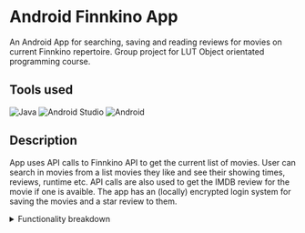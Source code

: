 # Android Finnkino App
An Android App for searching, saving and reading reviews for movies on current Finnkino repertoire.
Group project for LUT Object orientated programming course.

## Tools used

![Java](https://img.shields.io/badge/Java-ED8B00?style=for-the-badge&logo=java&logoColor=white)
![Android Studio](https://img.shields.io/badge/Android_Studio-3DDC84?style=for-the-badge&logo=android-studio&logoColor=white)
![Android](https://img.shields.io/badge/Android-3DDC84?style=for-the-badge&logo=android&logoColor=white)

## Description

App uses API calls to Finnkino API to get the current list of movies. User can search in movies from a list movies they like and see their showing times, reviews, runtime etc. 
API calls are also used to get the IMDB review for the movie if one is avaible.
The app has an (locally) encrypted login system for saving the movies and a star review to them.   

<details>
<summary>Functionality breakdown</summary>
  <ul>
    <li>Local encrypted user management
    <li>Local json databasing 
    <li>API calls
    <li>Android material UI design
    
  
</details>
